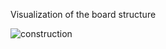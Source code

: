 Visualization of the board structure

![construction](https://user-images.githubusercontent.com/44371092/94604533-22f99a80-0298-11eb-8a72-f45ab2c265f2.gif)


